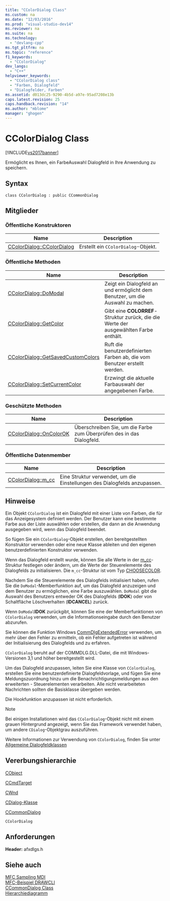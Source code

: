 ```yaml
---
title: "CColorDialog Class"
ms.custom: na
ms.date: "12/03/2016"
ms.prod: "visual-studio-dev14"
ms.reviewer: na
ms.suite: na
ms.technology: 
  - "devlang-cpp"
ms.tgt_pltfrm: na
ms.topic: "reference"
f1_keywords: 
  - "CColorDialog"
dev_langs: 
  - "C++"
helpviewer_keywords: 
  - "CColorDialog class"
  - "Farben, Dialogfeld"
  - "Dialogfelder, Farben"
ms.assetid: d013dc25-9290-4b5d-a97e-95ad7208e13b
caps.latest.revision: 25
caps.handback.revision: "14"
ms.author: "mblome"
manager: "ghogen"
---
```

# CColorDialog Class
[!INCLUDE[vs2017banner](../../assembler/inline/includes/vs2017banner.md)]

Ermöglicht es Ihnen, ein FarbeAuswahl Dialogfeld in Ihre Anwendung zu speichern.  
  
## Syntax  
  
```  
class CColorDialog : public CCommonDialog  
```  
  
## Mitglieder  
  
### Öffentliche Konstruktoren  
  
|Name|Description|  
|----------|-----------------|  
|[CColorDialog::CColorDialog](../Topic/CColorDialog::CColorDialog.md)|Erstellt ein `CColorDialog`\-Objekt.|  
  
### Öffentliche Methoden  
  
|Name|Description|  
|----------|-----------------|  
|[CColorDialog::DoModal](../Topic/CColorDialog::DoModal.md)|Zeigt ein Dialogfeld an und ermöglicht dem Benutzer, um die Auswahl zu machen.|  
|[CColorDialog::GetColor](../Topic/CColorDialog::GetColor.md)|Gibt eine **COLORREF**\-Struktur zurück, die die Werte der ausgewählten Farbe enthält.|  
|[CColorDialog::GetSavedCustomColors](../Topic/CColorDialog::GetSavedCustomColors.md)|Ruft die benutzerdefinierten Farben ab, die vom Benutzer erstellt werden.|  
|[CColorDialog::SetCurrentColor](../Topic/CColorDialog::SetCurrentColor.md)|Erzwingt die aktuelle Farbauswahl der angegebenen Farbe.|  
  
### Geschützte Methoden  
  
|Name|Description|  
|----------|-----------------|  
|[CColorDialog::OnColorOK](../Topic/CColorDialog::OnColorOK.md)|Überschreiben Sie, um die Farbe zum Überprüfen des in das Dialogfeld.|  
  
### Öffentliche Datenmember  
  
|Name|Description|  
|----------|-----------------|  
|[CColorDialog::m\_cc](../Topic/CColorDialog::m_cc.md)|Eine Struktur verwendet, um die Einstellungen des Dialogfelds anzupassen.|  
  
## Hinweise  
 Ein Objekt `CColorDialog` ist ein Dialogfeld mit einer Liste von Farben, die für das Anzeigesystem definiert werden.  Der Benutzer kann eine bestimmte Farbe aus der Liste auswählen oder erstellen, die dann an die Anwendung ausgegeben wird, wenn das Dialogfeld beendet.  
  
 So fügen Sie ein `CColorDialog`\-Objekt erstellen, den bereitgestellten Konstruktor verwenden oder eine neue Klasse ableiten und den eigenen benutzerdefinierten Konstruktor verwenden.  
  
 Wenn das Dialogfeld erstellt wurde, können Sie alle Werte in der [m\_cc](../Topic/CColorDialog::m_cc.md)\-Struktur festlegen oder ändern, um die Werte der Steuerelemente des Dialogfelds zu initialisieren.  Die `m_cc`\-Struktur ist vom Typ [CHOOSECOLOR](http://msdn.microsoft.com/library/windows/desktop/ms646830).  
  
 Nachdem Sie die Steuerelemente des Dialogfelds initialisiert haben, rufen Sie die `DoModal`\-Memberfunktion auf, um das Dialogfeld anzuzeigen und dem Benutzer zu ermöglichen, eine Farbe auszuwählen.  `DoModal` gibt die Auswahl des Benutzers entweder OK des Dialogfelds \(**IDOK**\) oder von Schaltfläche Löschverhalten \(**IDCANCEL**\) zurück.  
  
 Wenn `DoModal`**IDOK** zurückgibt, können Sie eine der Memberfunktionen von `CColorDialog` verwenden, um die Informationseingabe durch den Benutzer abzurufen.  
  
 Sie können die Funktion Windows [CommDlgExtendedError](http://msdn.microsoft.com/library/windows/desktop/ms646916) verwenden, um mehr über den Fehler zu ermitteln, ob ein Fehler aufgetreten ist während der Initialisierung des Dialogfelds und zu erfahren.  
  
 `CColorDialog` beruht auf der COMMDLG.DLL\-Datei, die mit Windows\-Versionen 3,1 und höher bereitgestellt wird.  
  
 Um das Dialogfeld anzupassen, leiten Sie eine Klasse von `CColorDialog`, erstellen Sie eine benutzerdefinierte Dialogfeldvorlage, und fügen Sie eine Meldungszuordnung hinzu um die Benachrichtigungsmeldungen aus den erweiterten \- Steuerelementen verarbeiten.  Alle nicht verarbeiteten Nachrichten sollten die Basisklasse übergeben werden.  
  
 Die Hookfunktion anzupassen ist nicht erforderlich.  
  
> [!NOTE]
>  Bei einigen Installationen wird das `CColorDialog`\-Objekt nicht mit einem grauen Hintergrund angezeigt, wenn Sie das Framework verwendet haben, um andere `CDialog`\-Objektgrau auszuführen.  
  
 Weitere Informationen zur Verwendung von `CColorDialog`, finden Sie unter [Allgemeine Dialogfeldklassen](../../mfc/common-dialog-classes.md)  
  
## Vererbungshierarchie  
 [CObject](../../mfc/reference/cobject-class.md)  
  
 [CCmdTarget](../../mfc/reference/ccmdtarget-class.md)  
  
 [CWnd](../../mfc/reference/cwnd-class.md)  
  
 [CDialog\-Klasse](../../mfc/reference/cdialog-class.md)  
  
 [CCommonDialog](../../mfc/reference/ccommondialog-class.md)  
  
 `CColorDialog`  
  
## Anforderungen  
 **Header:**  afxdlgs.h  
  
## Siehe auch  
 [MFC Sampling MDI](../../top/visual-cpp-samples.md)   
 [MFC\-Beispiel DRAWCLI](../../top/visual-cpp-samples.md)   
 [CCommonDialog Class](../../mfc/reference/ccommondialog-class.md)   
 [Hierarchiediagramm](../../mfc/hierarchy-chart.md)